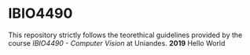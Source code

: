 # IBIO4490
This repository strictly follows the teorethical guidelines provided by the course *IBIO4490 - Computer Vision* at Uniandes. **2019**
Hello World
